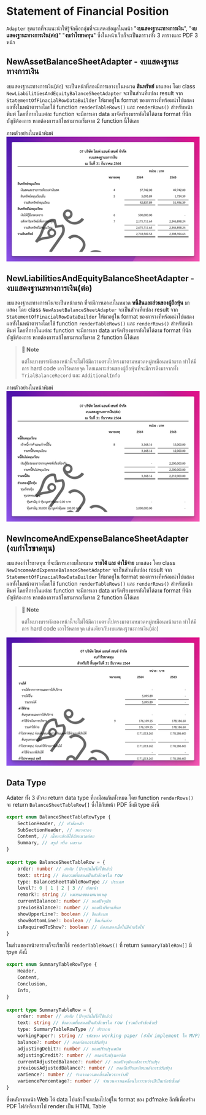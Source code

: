# Statement of Financial Position

`Adapter` ชุดแรกที่จะแนะนำให้รู้จักคือกลุ่มที่จะแสดงข้อมูลในหน้า "**งบแสดงฐานะทางการเงิน**", "**งบแสดงฐานะทางการเงิน(ต่อ)**" "**งบกำไรขาดทุน**" ซึ่งในหน้าเว็บก็จะเป็นตารางทั้ง 3 ตารางและ PDF 3 หน้า

## NewAssetBalanceSheetAdapter - งบแสดงฐานะทางการเงิน

งบแสดงฐานะทางการเงิน(ต่อ) จะเป็นหน้าที่สองมีการเอางบในหมวด **สินทรัพย์** มาแสดง โดย class `NewLiabilitiesAndEquityBalanceSheetAdapter` จะเป็นส่วนที่แปลง result จาก `StatementOfFinacialRowDataBuilder` ให้มาอยู่ใน format ของตารางที่พร้อมนำไปแสดงผลทั้งในหน้าตารางโดยใช้ function `renderTableRows()` และ `renderRows()` สำหรับหน้าพิมพ์ โดยที่ภายในแต่ละ function จะมีการเอา data มาจัดเรียงบรรทัดให้ได้ตาม format ที่นักบัญชีต้องการ หากต้องการแก้ไขสามารถเริ่มจาก 2 function นี้ได้เลย

ภาพตัวอย่างในหน้าพิมพ์
![Statement of Financial Position 1](./img/sof-1.png)

## NewLiabilitiesAndEquityBalanceSheetAdapter - งบแสดงฐานะทางการเงิน(ต่อ)

งบแสดงฐานะทางการเงินจะเป็นหน้าแรก ที่จะมีการเอางบในหมวด **หนี้สินและส่วนของผู้ถือหุ้น** มาแสดง โดย class `NewAssetBalanceSheetAdapter` จะเป็นส่วนที่แปลง result จาก `StatementOfFinacialRowDataBuilder` ให้มาอยู่ใน format ของตารางที่พร้อมนำไปแสดงผลทั้งในหน้าตารางโดยใช้ function `renderTableRows()` และ `renderRows()` สำหรับหน้าพิมพ์ โดยที่ภายในแต่ละ function จะมีการเอา data มาจัดเรียงบรรทัดให้ได้ตาม format ที่นักบัญชีต้องการ หากต้องการแก้ไขสามารถเริ่มจาก 2 function นี้ได้เลย 

> **📝 Note** 
> 
> แต่ในบางบรรทัดของหน้านี้จะไม่ได้มีความตรงไปตรงมาตามหมวดหมู่เหมือนหน้าแรก ทำให้มีการ hard code เอาไว้หลายจุด โดยเฉพาะส่วนของผู้ถือหุ้นที่จะมีการดึงมาจากทั้ง `TrialBalanceRecord` และ `AdditionalInfo`

ภาพตัวอย่างในหน้าพิมพ์
![Statement of Financial Position 2](./img/sof-2.png)

## NewIncomeAndExpenseBalanceSheetAdapter (งบกำไรขาดทุน)

งบแสดงกำไรขาดทุน ที่จะมีการเอางบในหมวด **รายได้่ และ ค่าใช้จ่าย** มาแสดง โดย class `NewIncomeAndExpenseBalanceSheetAdapter` จะเป็นส่วนที่แปลง result จาก `StatementOfFinacialRowDataBuilder` ให้มาอยู่ใน format ของตารางที่พร้อมนำไปแสดงผลทั้งในหน้าตารางโดยใช้ function `renderTableRows()` และ `renderRows()` สำหรับหน้าพิมพ์ โดยที่ภายในแต่ละ function จะมีการเอา data มาจัดเรียงบรรทัดให้ได้ตาม format ที่นักบัญชีต้องการ หากต้องการแก้ไขสามารถเริ่มจาก 2 function นี้ได้เลย 

> **📝 Note** 
> 
> แต่ในบางบรรทัดของหน้านี้จะไม่ได้มีความตรงไปตรงมาตามหมวดหมู่เหมือนหน้าแรก ทำให้มีการ hard code เอาไว้หลายจุด เช่นเดียวกับงบแสดงฐานะการเงิน(ต่อ)

![Statement of Financial Position 3](./img/sof-3.png)

## Data Type

Adater ทั้ง 3 ตัวจะ return data type ที่เหมือนกันทั้งหมด โดย function `renderRows()` จะ return `BalanceSheetTableRow[]` ซึ่งใช้กับหน้า PDF ซึ่งมี type ดังนี้

```ts
export enum BalanceSheetTableRowType {
	SectionHeader, // หัวข้่อหลัก 
	SubSectionHeader, // หมวดรอง
	Content, // เนื้อหาปกติใช้กับหมวดย่อย
	Summary, // สรุป หรือ ผลรวม
}

export type BalanceSheetTableRow = {
	order: number // ลำดับ (ปัจจุบันไม่ได้ใช้แล้ว)
	text: string // ข้อความที่แสดงเป็นตัวอีกษรใน row
	type: BalanceSheetTableRowType // ประเภท
	level?: 0 | 1 | 2 | 3 // ย่อหน้า
	remark?: string // หมายเลขของหมายเหตุ
	currentBalance?: number // ยอดปัจจุบัน
	previosBalance?: number // ยอดปีเปรียบเทียบ
	showUpperLine?: boolean // ขีดเส้นบน
	showBottomLine?: boolean // ขีดเส้นล่าง
	isRequiredToShow?: boolean // ต้องแสดงเมื่อไม่มีค่าหรือไม่
}
```

ในส่วนของหน้าตารางก็จะเรียกใช้ `renderTableRows()` ที่ return `SummaryTableRow[]` มี tpye ดังนี้

```ts
export enum SummaryTableRowType {
	Header,
	Content,
	Conclusion,
	Info,
}

export type SummaryTableRow = {
	order: number // ลำดับ (ปัจจุบันไม่ได้ใช้แล้ว)
	text: string // ข้อความที่แสดงเป็นตัวอีกษรใน row (รวมถึงหัวข้อด้วย)
	type: SummaryTableRowType // ประเภท
	workingPaper?: string // รหัสของ working paper (ยังไม่ implement ใน MVP)
	balance?: number // ยอดก่อนการปรับปรุง
	adjustingDebit?: number // ยอดปรับปรุงเดบิต
	adjustingCredit?: number // ยอดปรับปรุงเครดิต
	currentAdjustedBalance?: number // ยอดปัจจุบันหลังการปรับปรุง
	previousAdjustedBalance?: number // ยอดปีเปรียบเทียบหลังการปรับปรุง
	varience?: number // จำนวนความเคลื่อนไหวระหว่างปี
	variencePercentage?: number // จำนวนความเคลื่อนไหวระหว่างปีเป็นเปอร์เซ็นต์
}
```

ซึ่งหลังจากหน้า Web ได้ data ไปแล้วก็จะแปลงไปอยู่ใน format ของ pdfmake อีกทีเพื่อสร้าง PDF ไฟล์หรือเอาไป render เป็น HTML Table